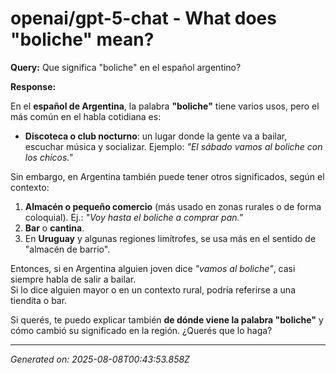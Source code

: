 # openai/gpt-5-chat - What does "boliche" mean?

**Query:** Que significa "boliche" en el español argentino?



**Response:**

En el **español de Argentina**, la palabra **"boliche"** tiene varios usos, pero el más común en el habla cotidiana es:

- **Discoteca o club nocturno**: un lugar donde la gente va a bailar, escuchar música y socializar. Ejemplo: *"El sábado vamos al boliche con los chicos."*

Sin embargo, en Argentina también puede tener otros significados, según el contexto:

1. **Almacén o pequeño comercio** (más usado en zonas rurales o de forma coloquial). Ej.: *"Voy hasta el boliche a comprar pan."*
2. **Bar** o **cantina**.
3. En **Uruguay** y algunas regiones limítrofes, se usa más en el sentido de "almacén de barrio".

Entonces, si en Argentina alguien joven dice *"vamos al boliche"*, casi siempre habla de salir a bailar.  
Si lo dice alguien mayor o en un contexto rural, podría referirse a una tiendita o bar.

Si querés, te puedo explicar también **de dónde viene la palabra "boliche"** y cómo cambió su significado en la región. ¿Querés que lo haga?

---
*Generated on: 2025-08-08T00:43:53.858Z*
